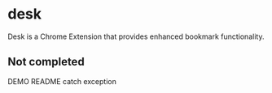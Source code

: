 # desk
Desk is a Chrome Extension that provides enhanced bookmark functionality.

## Not completed
DEMO
README
catch exception
